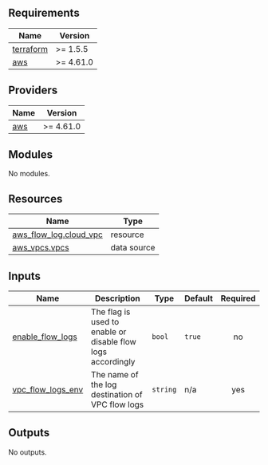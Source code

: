 <!-- BEGIN_TF_DOCS -->
## Requirements

| Name | Version |
|------|---------|
| <a name="requirement_terraform"></a> [terraform](#requirement\_terraform) | >= 1.5.5 |
| <a name="requirement_aws"></a> [aws](#requirement\_aws) | >= 4.61.0 |

## Providers

| Name | Version |
|------|---------|
| <a name="provider_aws"></a> [aws](#provider\_aws) | >= 4.61.0 |

## Modules

No modules.

## Resources

| Name | Type |
|------|------|
| [aws_flow_log.cloud_vpc](https://registry.terraform.io/providers/hashicorp/aws/latest/docs/resources/flow_log) | resource |
| [aws_vpcs.vpcs](https://registry.terraform.io/providers/hashicorp/aws/latest/docs/data-sources/vpcs) | data source |

## Inputs

| Name | Description | Type | Default | Required |
|------|-------------|------|---------|:--------:|
| <a name="input_enable_flow_logs"></a> [enable\_flow\_logs](#input\_enable\_flow\_logs) | The flag is used to enable or disable flow logs accordingly | `bool` | `true` | no |
| <a name="input_vpc_flow_logs_env"></a> [vpc\_flow\_logs\_env](#input\_vpc\_flow\_logs\_env) | The name of the log destination of VPC flow logs | `string` | n/a | yes |

## Outputs

No outputs.
<!-- END_TF_DOCS -->
